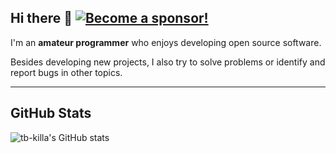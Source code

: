 ## Hi there 👋 [![Become a sponsor!](https://img.shields.io/badge/Sponsor%20me-💖-ff69b4?style=for-the-badge)](https://github.com/sponsors/tb-killa)

I'm an **amateur programmer** who enjoys developing open source software.

Besides developing new projects, I also try to solve problems or identify and report bugs in other topics.

---

## GitHub Stats

![tb-killa's GitHub stats](https://github-readme-stats.vercel.app/api?username=tb-killa&show_icons=true&theme=transparent)
